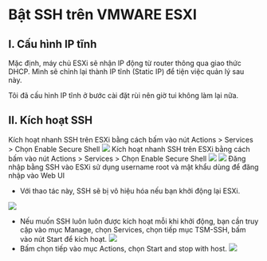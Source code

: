 

# Bật SSH trên VMWARE ESXI
## I. Cấu hình IP tĩnh
Mặc định, máy chủ ESXi sẽ nhận IP động từ router thông qua giao thức DHCP. Mình sẽ chỉnh lại thành IP tĩnh (Static IP) để tiện việc quản lý sau này.

Tôi đã cấu hình IP tĩnh ở bước cài đặt rùi nên giờ tui không làm lại nữa.


## II. Kích hoạt SSH
Kích hoạt nhanh SSH trên ESXi bằng cách bấm vào nút Actions > Services > Chọn Enable Secure Shell
![](https://img001.prntscr.com/file/img001/YES85v6iRKeu3jY9Ig5whQ.png)
Kích hoạt nhanh SSH trên ESXi bằng cách bấm vào nút Actions > Services > Chọn Enable Secure Shell
![](https://img001.prntscr.com/file/img001/8IApmsNKQXuflVhms3Djpg.png)
![](https://img001.prntscr.com/file/img001/LmEpuVsySw-DXuBD5IGRww.png)
Đăng nhập bằng SSH vào ESXi sử dụng username root và mật khẩu dùng để đăng nhập vào Web UI

- Với thao tác này, SSH sẽ bị vô hiệu hóa nếu bạn khởi động lại ESXi.


![](https://img001.prntscr.com/file/img001/oYiSvdrlSuK0K9c6o1Rdsg.png)
 - Nếu muốn SSH luôn luôn được kích hoạt mỗi khi khởi động, bạn cần truy cập vào mục Manage, chọn Services, chọn tiếp mục TSM-SSH, bấm vào nút Start để kích hoạt.
![](https://img001.prntscr.com/file/img001/t8rJyi-_SFOGifHlBcfZ7w.png)
- Bấm chọn tiếp vào mục Actions, chọn Start and stop with host.
![](https://img001.prntscr.com/file/img001/zjNcUGpkS0OzEx1fKAx3EQ.png)
